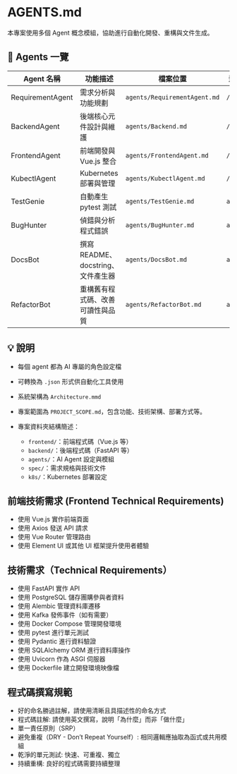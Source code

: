 # AGENTS.md

本專案使用多個 Agent 概念模組，協助進行自動化開發、重構與文件生成。

## 🧠 Agents 一覽

| Agent 名稱       | 功能描述                           | 檔案位置                     | 影響範圍    |
| ---------------- | ---------------------------------- | ---------------------------- | ----------- |
| RequirementAgent | 需求分析與功能規劃                 | `agents/RequirementAgent.md` | `/spec`     |
| BackendAgent     | 後端核心元件設計與維護             | `agents/Backend.md`          | `/backend`  |
| FrontendAgent    | 前端開發與 Vue.js 整合             | `agents/FrontendAgent.md`    | `/frontend` |
| KubectlAgent     | Kubernetes 部署與管理              | `agents/KubectlAgent.md`     | `/k8s`      |
| TestGenie        | 自動產生 pytest 測試               | `agents/TestGenie.md`        | `all`       |
| BugHunter        | 偵錯與分析程式錯誤                 | `agents/BugHunter.md`        | `all`       |
| DocsBot          | 撰寫 README、docstring、文件產生器 | `agents/DocsBot.md`          | `all`       |
| RefactorBot      | 重構舊有程式碼、改善可讀性與品質   | `agents/RefactorBot.md`      | `all`       |

## 💡 說明

- 每個 agent 都為 AI 專屬的角色設定檔
- 可轉換為 `.json` 形式供自動化工具使用
- 系統架構為 `Architecture.mmd`
- 專案範圍為 `PROJECT_SCOPE.md`，包含功能、技術架構、部署方式等。
- 專案資料夾結構簡述：

  - `frontend/`：前端程式碼（Vue.js 等）
  - `backend/`：後端程式碼（FastAPI 等）
  - `agents/`：AI Agent 設定與模組
  - `spec/`：需求規格與技術文件
  - `k8s/`：Kubernetes 部署設定

## 前端技術需求 (Frontend Technical Requirements)

- 使用 Vue.js 實作前端頁面
- 使用 Axios 發送 API 請求
- 使用 Vue Router 管理路由
- 使用 Element UI 或其他 UI 框架提升使用者體驗

## 技術需求（Technical Requirements）

- 使用 FastAPI 實作 API
- 使用 PostgreSQL 儲存團購參與者資料
- 使用 Alembic 管理資料庫遷移
- 使用 Kafka 發佈事件（如有需要）
- 使用 Docker Compose 管理開發環境
- 使用 pytest 進行單元測試
- 使用 Pydantic 進行資料驗證
- 使用 SQLAlchemy ORM 進行資料庫操作
- 使用 Uvicorn 作為 ASGI 伺服器
- 使用 Dockerfile 建立開發環境映像檔

## 程式碼撰寫規範

- 好的命名勝過註解，請使用清晰且具描述性的命名方式
- 程式碼註解: 請使用英文撰寫，說明「為什麼」而非「做什麼」
- 單一責任原則（SRP）
- 避免重複（DRY - Don’t Repeat Yourself）: 相同邏輯應抽取為函式或共用模組
- 乾淨的單元測試: 快速、可重複、獨立
- 持續重構: 良好的程式碼需要持續整理
